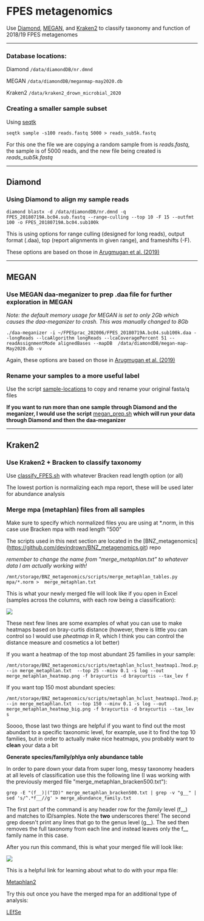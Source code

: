 # FPES metagenomics
Use [Diamond](#diamond), [MEGAN](#megan), and [Kraken2](#kraken2) to classify taxonomy and function of 2018/19 FPES metagenomes

---

### Database locations:

Diamond `/data/diamondDB/nr.dmnd`

MEGAN `/data/diamondDB/meganmap-may2020.db`

Kraken2 `/data/kraken2_drown_microbial_2020`

### Creating a smaller sample subset

Using [seqtk](https://github.com/lh3/seqtk)

`seqtk sample -s100 reads.fastq 5000 > reads_sub5k.fastq`

For this one the file we are copying a random sample from is *reads.fastq*, the sample is of 5000 reads, and the new file being created is *reads_sub5k.fastq*

---

## Diamond

### Using Diamond to align my sample reads

```
diamond blastx -d /data/diamondDB/nr.dmnd -q FPES_20180719A.bc04.sub.fastq --range-culling --top 10 -F 15 --outfmt 100 -o FPES_20180719A.bc04.sub100k 
```

This is using options for range culling (designed for long reads), output format (.daa), top (report alignments in given range), and frameshifts (-F).

These options are based on those in [Arugmugan et al. (2019)](https://doi.org/10.1186/s40168-019-0665-y)

---

## MEGAN

### Use MEGAN daa-meganizer to prep .daa file for further exploration in MEGAN

*Note: the default memory usage for MEGAN is set to only 2Gb which causes the daa-meganizer to crash. This was manually changed to 8Gb*

```
./daa-meganizer -i ~/FPESprac_202006/FPES_20180719A.bc04.sub100k.daa --longReads --lcaAlgorithm longReads --lcaCoveragePercent 51 --readAssignmentMode alignedBases --mapDB  /data/diamondDB/megan-map-May2020.db -v
```

Again, these options are based on those in [Arugmugan et al. (2019)](https://doi.org/10.1186/s40168-019-0665-y)

### Rename your samples to a more useful label

Use the script [sample-locations](sample-locations) to copy and rename your original fasta/q files


**If you want to run more than one sample through Diamond and the meganizer, I would use the script** [megan_prep.sh](megan_prep.sh) **which will run your data through Diamond and then the daa-meganizer**



---

## Kraken2

### Use Kraken2 + Bracken to classify taxonomy

Use [classify_FPES.sh](classify_FPES.sh) with whatever Bracken read length option (or all)

The lowest portion is normalizing each mpa report, these will be used later for abundance analysis

### Merge mpa (metaphlan) files from all samples

Make sure to specify which normalized files you are using at \*\.norm, in this case use Bracken mpa with read length "500"

The scripts used in this next section are located in the [BNZ_metagenomics] (https://github.com/devindrown/BNZ_metagenomics.git) repo

*remember to change the name from "merge_metaphlan.txt" to whatever data I am actually working with!*

```
/mnt/storage/BNZ_metagenomics/scripts/merge_metaphlan_tables.py mpa/*.norm >  merge_metaphlan.txt
```
This is what your newly merged file will look like if you open in Excel (samples across the columns, with each row being a classification):

![](https://github.com/tjseitz/FPESmetagenomics/blob/master/merged_mpa_%20bracken500.png?raw=true)



These next few lines are some examples of what you can use to make heatmaps based on bray-curtis distance (however, there is little you can control so I would use *pheatmap* in R, which I think you can control the distance measure and cosmetics a lot better)


If you want a heatmap of the top most abundant 25 families in your sample:
```
/mnt/storage/BNZ_metagenomics/scripts/metaphlan_hclust_heatmap1.7mod.py --in merge_metaphlan.txt  --top 25 --minv 0.1 -s log --out merge_metaphlan_heatmap.png -f braycurtis -d braycurtis --tax_lev f
```


If you want top 150 most abundant species:
```
/mnt/storage/BNZ_metagenomics/scripts/metaphlan_hclust_heatmap1.7mod.py --in merge_metaphlan.txt  --top 150 --minv 0.1 -s log --out merge_metaphlan_heatmap_big.png -f braycurtis -d braycurtis --tax_lev s
```


Soooo, those last two things are helpful if you want to find out the most abundant to a specific taxonomic level, for example, use it to find the top 10 families, but in order to actually make nice heatmaps, you probably want to **clean** your data a bit

**Generate species/family/phlya only abundance table**

In order to pare down your data from super long, messy taxonomy headers at all levels of classification use this the following line (I was working with the previously merged file "merge_metaphlan_bracken500.txt"):

```
grep -E "(f__)|(^ID)" merge_metaphlan_bracken500.txt | grep -v "g__" | sed 's/^.*f__//g' > merge_abundance_family.txt
```

The first part of the command is any header row for the *family* level (f__) and matches to ID/samples. Note the **two** underscores there! The second grep doesn't print any lines that go to the genus level (g__). The sed then removes the full taxonomy from each line and instead leaves only the f__ family name in this case.

After you run this command, this is what your merged file will look like:

![](https://github.com/tjseitz/FPESmetagenomics/blob/master/merged_mpa_family.png?raw=true)

This is a helpful link for learning about what to do with your mpa file:

[Metaphlan2](https://github.com/biobakery/biobakery/wiki/metaphlan2#create-a-heatmap-with-hclust2)

Try this out once you have the merged mpa for an additional type of analysis:

[LEfSe](http://huttenhower.org/galaxy/)
